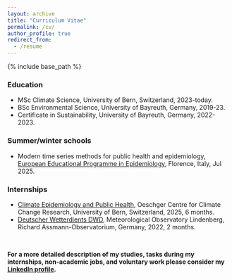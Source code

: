 ```yaml
---
layout: archive
title: "Curriculum Vitae"
permalink: /cv/
author_profile: true
redirect_from:
  - /resume
---
```


{% include base_path %}


### Education

* MSc Climate Science, University of Bern, Switzerland, 2023-today.
* BSc Environmental Science, University of Bayreuth, Germany, 2019-23.
* Certificate in Sustainability, University of Bayreuth, Germany, 2022-2023.


### Summer/winter schools

* Modern time series methods for public health and epidemiology, [European Educational Programme in Epidemiology](https://www.eepe.org/), Florence, Italy, Jul 2025.


### Internships

* [Climate Epidemiology and Public Health](https://www.ispm.unibe.ch/research/research_groups_and_themes/climate_epidemiology_and_public_health/index_eng.html), Oeschger Centre for Climate Change Research, University of Bern, Switzerland, 2025, 6 months.
* [Deutscher Wetterdients DWD](https://www.dwd.de/DE/Home/home_node.html), Meteorological Observatory Lindenberg, Richard Assmann-Observatorium, Germany, 2022, 2 months.

<br>

**For a more detailed description of my studies, tasks during my internships, non-academic jobs, and voluntary work please consider my [LinkedIn profile](https://www.linkedin.com/in/tino-schneidewind/).**
